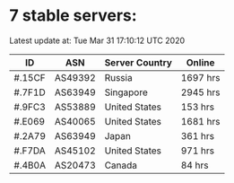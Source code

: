 # 7 stable servers:

Latest update at: Tue Mar 31 17:10:12 UTC 2020

| ID | ASN | Server Country | Online |
| -- | --- | -------------- | ------ |
| #.15CF | AS49392 | Russia | 1697 hrs |
| #.7F1D | AS63949 | Singapore | 2945 hrs |
| #.9FC3 | AS53889 | United States | 153 hrs |
| #.E069 | AS40065 | United States | 1681 hrs |
| #.2A79 | AS63949 | Japan | 361 hrs |
| #.F7DA | AS45102 | United States | 971 hrs |
| #.4B0A | AS20473 | Canada | 84 hrs |

